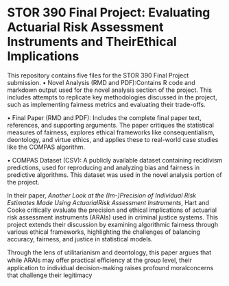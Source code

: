 # STOR 390 Final Project: Evaluating Actuarial Risk Assessment Instruments and TheirEthical Implications
This repository contains five files for the STOR 390 Final Project submission.
• Novel Analysis (RMD and PDF):Contains R code and markdown output used for the novel analysis section of the project. This includes attempts to replicate key methodologies discussed in the project, such as implementing fairness metrics and evaluating their trade-offs.

• Final Paper (RMD and PDF): Includes the complete final paper text, references, and supporting arguments. The paper critiques the statistical measures of fairness, explores ethical frameworks like consequentialism, deontology, and virtue ethics, and applies these to real-world case studies like the COMPAS algorithm.

• COMPAS Dataset (CSV): A publicly available dataset containing recidivism predictions, used for reproducing and analyzing bias and fairness in predictive algorithms. This dataset was used in the novel analysis portion of the project.

In their paper, *Another Look at the (Im-)Precision of Individual Risk Estimates Made Using ActuarialRisk Assessment Instruments*, Hart and Cooke critically evaluate the precision and ethical implications of actuarial risk assessment instruments (ARAIs) used in criminal justice systems. This project extends their discussion by examining algorithmic fairness through various ethical frameworks, highlighting the challenges of balancing accuracy, fairness, and justice in statistical models.

Through the lens of utilitarianism and deontology, this paper argues that while ARAIs may offer practical eﬀiciency at the group level, their application to individual decision-making raises profound moralconcerns that challenge their legitimacy
